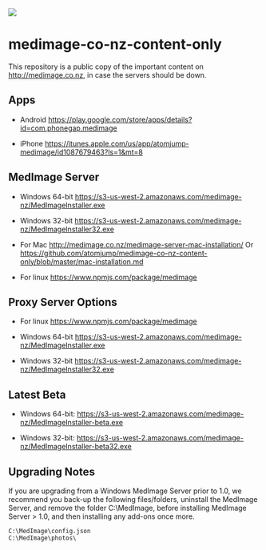 <img src="https://atomjump.com/images/logo80.png">



# medimage-co-nz-content-only
This repository is a public copy of the important content on http://medimage.co.nz,  in case the servers should be down.

## Apps

* Android
https://play.google.com/store/apps/details?id=com.phonegap.medimage

* iPhone
https://itunes.apple.com/us/app/atomjump-medimage/id1087679463?ls=1&mt=8


## MedImage Server

* Windows 64-bit
https://s3-us-west-2.amazonaws.com/medimage-nz/MedImageInstaller.exe

* Windows 32-bit 
https://s3-us-west-2.amazonaws.com/medimage-nz/MedImageInstaller32.exe

* For Mac
http://medimage.co.nz/medimage-server-mac-installation/
Or https://github.com/atomjump/medimage-co-nz-content-only/blob/master/mac-installation.md

* For linux
https://www.npmjs.com/package/medimage



## Proxy Server Options

* For linux
https://www.npmjs.com/package/medimage

* Windows 64-bit
https://s3-us-west-2.amazonaws.com/medimage-nz/MedImageInstaller.exe

* Windows 32-bit 
https://s3-us-west-2.amazonaws.com/medimage-nz/MedImageInstaller32.exe


## Latest Beta

* Windows 64-bit:
https://s3-us-west-2.amazonaws.com/medimage-nz/MedImageInstaller-beta.exe

* Windows 32-bit:
https://s3-us-west-2.amazonaws.com/medimage-nz/MedImageInstaller-beta32.exe


## Upgrading Notes

If you are upgrading from a Windows MedImage Server prior to 1.0, we recommend you back-up the following files/folders, uninstall the MedImage Server, and remove the folder C:\MedImage, before installing MedImage Server > 1.0, and then installing any add-ons once more.

```
C:\MedImage\config.json
C:\MedImage\photos\
```
